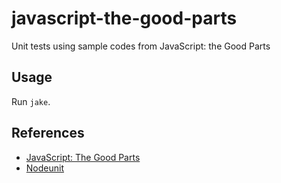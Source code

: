 javascript-the-good-parts
=========================

Unit tests using sample codes from JavaScript: the Good Parts

## Usage

Run `jake`.

## References

* [JavaScript: The Good Parts](http://www.amazon.com/JavaScript-Good-Parts-Douglas-Crockford/dp/0596517742)
* [Nodeunit](https://github.com/caolan/nodeunit/)
